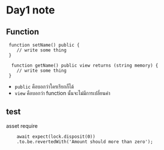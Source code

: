 # Day1 note

## Function
```solidity
 function setName() public {
    // write some thing
 }

  function getName() public view returns (string memory) {
    // write some thing
 }
```
- `public` คือบอกว่าใครเรียกก็ได้
- `view` คือบอกว่า function นั้นจะไม่มีการเปลี่ยนค่า

## test
asset require
```solidity
    await expect(lock.disposit(0))
    .to.be.revertedWith('Amount should more than zero');
```